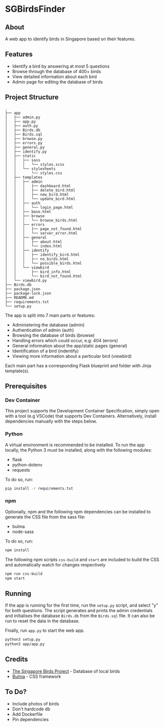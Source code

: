 # SGBirdsFinder

## About

A web app to identify birds in Singapore based on their features.

## Features

- Identify a bird by answering at most 5 questions
- Browse through the database of 400+ birds
- View detailed information about each bird
- Admin page for editing the database of birds

## Project Structure

```text
.
├── app
│   ├── admin.py
│   ├── app.py
│   ├── auth.py
│   ├── Birds.db
│   ├── Birds.sql
│   ├── browse.py
│   ├── errors.py
│   ├── general.py
│   ├── identify.py
│   ├── static
│   │   ├── sass
│   │   │   └── styles.scss
│   │   └── stylesheets
│   │       └── styles.css
│   ├── templates
│   │   ├── admin
│   │   │   ├── dashboard.html
│   │   │   ├── delete_bird.html
│   │   │   ├── new_bird.html
│   │   │   └── update_bird.html
│   │   ├── auth
│   │   │   └── login_page.html
│   │   ├── base.html
│   │   ├── browse
│   │   │   └── browse_birds.html
│   │   ├── errors
│   │   │   ├── page_not_found.html
│   │   │   └── server_error.html
│   │   ├── general
│   │   │   ├── about.html
│   │   │   └── index.html
│   │   ├── identify
│   │   │   ├── identify_bird.html
│   │   │   ├── no_birds.html
│   │   │   └── possible_birds.html
│   │   └── viewbird
│   │       ├── bird_info.html
│   │       └── bird_not_found.html
│   └── viewbird.py
├── Birds.db
├── package.json
├── package-lock.json
├── README.md
├── requirements.txt
└── setup.py
```

The app is split into 7 main parts or features:

- Administering the database (admin)
- Authentication of admin (auth)
- Browsing the database of birds (browse)
- Handling errors which could occur, e.g: 404 (errors)
- General information about the app/static pages (general)
- Identification of a bird (indentify)
- Viewing more information about a particular bird (viewbird)

Each main part has a corresponding Flask blueprint and folder with Jinja template(s).

## Prerequisites

### Dev Container
This project supports the Development Container Specification, simply open with a tool (e.g VSCode) that supports Dev Containers. Alternatively, install dependencies manually with the steps below.

### Python

A virtual environment is recommended to be installed.
To run the app locally, the Python 3 must be installed, along with the following modules:

- flask
- python-dotenv
- requests

To do so, run:

```bash
pip install -r requirements.txt
```

### npm

Optionally, npm and the following npm dependencies can be installed to generate the CSS file from the sass file:

- bulma
- node-sass

To do so, run:

```bash
npm install
```

The following npm scripts `css-build` and `start` are included to build the CSS and automatically watch for changes respectively

```bash
npm run css-build
npm start
```

## Running

If the app is running for the first time, run the `setup.py` script, and select "y" for both questions. The script generates and prints the admin credentials and initialises the database `Birds.db` from the `Birds.sql` file. It can also be run to reset the data in the database.

Finally, run `app.py` to start the web app.

```bash
python3 setup.py
python3 app/app.py
```

## Credits

- [The Singapore Birds Project](https://singaporebirds.com/) - Database of local birds
- [Bulma](https://bulma.io/) - CSS framework

## To Do?
- Include photos of birds
- Don't hardcode db
- Add Dockerfile
- Pin dependencies